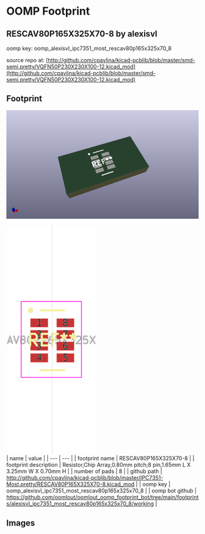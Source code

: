# OOMP Footprint  
## RESCAV80P165X325X70-8  by alexisvl  
  
oomp key: oomp_alexisvl_ipc7351_most_rescav80p165x325x70_8  
  
source repo at: [http://github.com/cpavlina/kicad-pcblib/blob/master/smd-semi.pretty/VQFN50P230X230X100-12.kicad_mod](http://github.com/cpavlina/kicad-pcblib/blob/master/smd-semi.pretty/VQFN50P230X230X100-12.kicad_mod)  
## Footprint  
  
[![working_kicad_pcb_3d.png](working_kicad_pcb_3d_600.png)](working_kicad_pcb_3d.png)  
  
[![working.png](working_600.png)](working.png)  
| name | value | 
| --- | --- | 
| footprint name | RESCAV80P165X325X70-8 | 
| footprint description | Resistor,Chip Array,0.80mm pitch;8 pin,1.65mm L X 3.25mm W X 0.70mm H | 
| number of pads | 8 | 
| github path | http://github.com/cpavlina/kicad-pcblib/blob/master/IPC7351-Most.pretty/RESCAV80P165X325X70-8.kicad_mod | 
| oomp key | oomp_alexisvl_ipc7351_most_rescav80p165x325x70_8 | 
| oomp bot github | https://github.com/oomlout/oomlout_oomp_footprint_bot/tree/main/footprints/alexisvl_ipc7351_most_rescav80p165x325x70_8/working | 
## Images  
